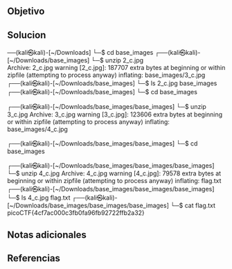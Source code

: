 ## Objetivo

## Solucion
──(kali㉿kali)-[~/Downloads]
└─$ cd base_images 
┌──(kali㉿kali)-[~/Downloads/base_images]
└─$ unzip 2_c.jpg  
Archive:  2_c.jpg
warning [2_c.jpg]:  187707 extra bytes at beginning or within zipfile
  (attempting to process anyway)
  inflating: base_images/3_c.jpg     
┌──(kali㉿kali)-[~/Downloads/base_images]
└─$ ls
2_c.jpg  base_images
┌──(kali㉿kali)-[~/Downloads/base_images]
└─$ cd base_images 

┌──(kali㉿kali)-[~/Downloads/base_images/base_images]
└─$ unzip 3_c.jpg 
Archive:  3_c.jpg
warning [3_c.jpg]:  123606 extra bytes at beginning or within zipfile
  (attempting to process anyway)
  inflating: base_images/4_c.jpg     
  
┌──(kali㉿kali)-[~/Downloads/base_images/base_images]
└─$ cd base_images 

┌──(kali㉿kali)-[~/Downloads/base_images/base_images/base_images]
└─$ unzip 4_c.jpg 
Archive:  4_c.jpg
warning [4_c.jpg]:  79578 extra bytes at beginning or within zipfile
  (attempting to process anyway)
  inflating: flag.txt                
┌──(kali㉿kali)-[~/Downloads/base_images/base_images/base_images]
└─$ ls
4_c.jpg  flag.txt
┌──(kali㉿kali)-[~/Downloads/base_images/base_images/base_images]
└─$ cat flag.txt  
picoCTF{4cf7ac000c3fb0fa96fb92722ffb2a32}       

## Notas adicionales

## Referencias